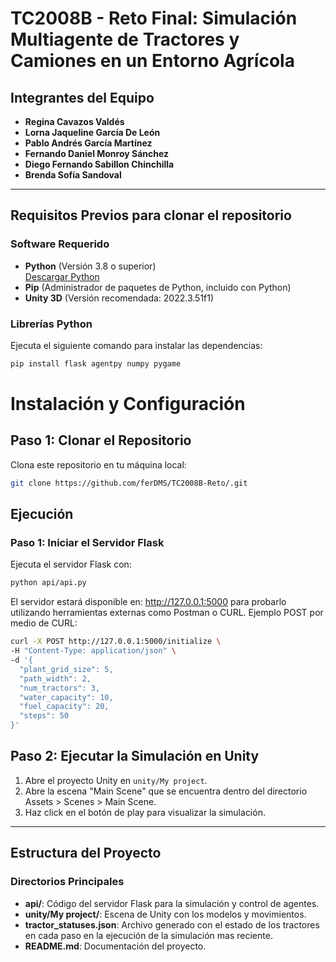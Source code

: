 # TC2008B - Reto Final: Simulación Multiagente de Tractores y Camiones en un Entorno Agrícola

## Integrantes del Equipo
- **Regina Cavazos Valdés**
- **Lorna Jaqueline García De León**
- **Pablo Andrés García Martínez**
- **Fernando Daniel Monroy Sánchez**
- **Diego Fernando Sabillon Chinchilla**
- **Brenda Sofía Sandoval**

---

## Requisitos Previos para clonar el repositorio

### Software Requerido
- **Python** (Versión 3.8 o superior)  
  [Descargar Python](https://www.python.org/downloads/)
- **Pip** (Administrador de paquetes de Python, incluido con Python)
- **Unity 3D** (Versión recomendada: 2022.3.51f1)

### Librerías Python
Ejecuta el siguiente comando para instalar las dependencias:
```bash
pip install flask agentpy numpy pygame
```
# Instalación y Configuración

## Paso 1: Clonar el Repositorio
Clona este repositorio en tu máquina local:
```bash
git clone https://github.com/ferDMS/TC2008B-Reto/.git
```

## Ejecución

### Paso 1: Iniciar el Servidor Flask

Ejecuta el servidor Flask con:
```bash
python api/api.py
```

El servidor estará disponible en: http://127.0.0.1:5000 para probarlo utilizando herramientas externas como Postman o CURL.
Ejemplo POST por medio de CURL:

```bash
curl -X POST http://127.0.0.1:5000/initialize \
-H "Content-Type: application/json" \
-d '{
  "plant_grid_size": 5,
  "path_width": 2,
  "num_tractors": 3,
  "water_capacity": 10,
  "fuel_capacity": 20,
  "steps": 50
}'
```

## Paso 2: Ejecutar la Simulación en Unity

1. Abre el proyecto Unity en `unity/My project`.
2. Abre la escena "Main Scene" que se encuentra dentro del directorio Assets > Scenes > Main Scene.
3. Haz click en el botón de play para visualizar la simulación.

---

## Estructura del Proyecto

### Directorios Principales
- **api/**: Código del servidor Flask para la simulación y control de agentes.
- **unity/My project/**: Escena de Unity con los modelos y movimientos.
- **tractor_statuses.json**: Archivo generado con el estado de los tractores en cada paso en la ejecución de la simulación mas reciente.
- **README.md**: Documentación del proyecto.




